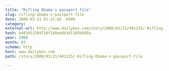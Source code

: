 ```yaml
---
title: "Rifling Obama's passport file"
slug: rifling-obama-s-passport-file
date: 2008-03-21 01:25:02 -0500
category: 
external-url: http://www.dailykos.com/story/2008/03/21/481215/-Rifling-Obama-s-passport-file
hash: b483951384710f1b8eadb3d1103b509a
year: 2008
month: 03
scheme: http
host: www.dailykos.com
path: /story/2008/03/21/481215/-Rifling-Obama-s-passport-file

---
```



